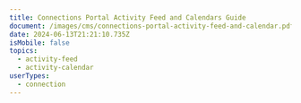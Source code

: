 ```yaml
---
title: Connections Portal Activity Feed and Calendars Guide
document: /images/cms/connections-portal-activity-feed-and-calendar.pdf
date: 2024-06-13T21:21:10.735Z
isMobile: false
topics:
  - activity-feed
  - activity-calendar
userTypes:
  - connection
---
```

